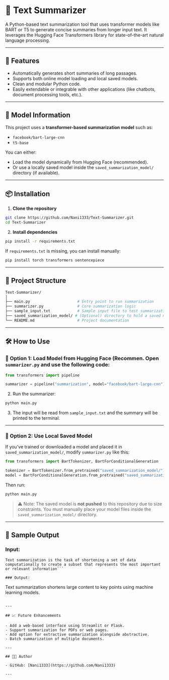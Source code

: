 # 📝 Text Summarizer

A Python-based text summarization tool that uses transformer models like BART or T5 to generate concise summaries from longer input text. It leverages the Hugging Face Transformers library for state-of-the-art natural language processing.

---

## 🚀 Features

- Automatically generates short summaries of long passages.
- Supports both online model loading and local saved models.
- Clean and modular Python code.
- Easily extendable or integrable with other applications (like chatbots, document processing tools, etc.).

---

## 🧠 Model Information

This project uses a **transformer-based summarization model** such as:

- `facebook/bart-large-cnn`
- `t5-base`

You can either:
- Load the model dynamically from Hugging Face (recommended).
- Or use a locally saved model inside the `saved_summarization_model/` directory (if available).

---

## 📦 Installation

1. **Clone the repository**

```bash
git clone https://github.com/Nani1333/Text-Summarizer.git
cd Text-Summarizer
```

2. **Install dependencies**

```bash
pip install -r requirements.txt
```

If `requirements.txt` is missing, you can install manually:

```bash
pip install torch transformers sentencepiece
```

---

## 📁 Project Structure

```bash
Text-Summarizer/
│
├── main.py                     # Entry point to run summarization
├── summarizer.py               # Core summarization logic
├── sample_input.txt            # Sample input file to test summarization
├── saved_summarization_model/ # (Optional) directory to hold a saved model
└── README.md                   # Project documentation
```

---

## 🛠️ How to Use

### 🔹 Option 1: Load Model from Hugging Face (Recommen. Open `summarizer.py` and use the following code:

```python
from transformers import pipeline

summarizer = pipeline("summarization", model="facebook/bart-large-cnn")
```

2. Run the summarizer:

```bash
python main.py
```

3. The input will be read from `sample_input.txt` and the summary will be printed to the terminal.

---

### 🔹 Option 2: Use Local Saved Model

If you've trained or downloaded a model and placed it in `saved_summarization_model/`, modify `summarizer.py` like this:

```python
from transformers import BartTokenizer, BartForConditionalGeneration

tokenizer = BartTokenizer.from_pretrained("saved_summarization_model/")
model = BartForConditionalGeneration.from_pretrained("saved_summarization_model/")
```

Then run:

```bash
python main.py
```

> ⚠️ Note: The saved model is **not pushed** to this repository due to size constraints. You must manually place your model files inside the `saved_summarization_model/` directory.

---

## 📌 Sample Output

### Input:
```
Text summarization is the task of shortening a set of data computationally to create a subset that represents the most important or relevant information```

### Output:
```
Text summarization shortens large content to key points using machine learning models.
```

---

## 📈 Future Enhancements

- Add a web-based interface using Streamlit or Flask.
- Support summarization for PDFs or web pages.
- Add option for extractive summarization alongside abstractive.
- Batch summarization of multiple documents.

---

## 🧑‍💻 Author

- GitHub: [Nani1333](https://github.com/Nani1333)

---
